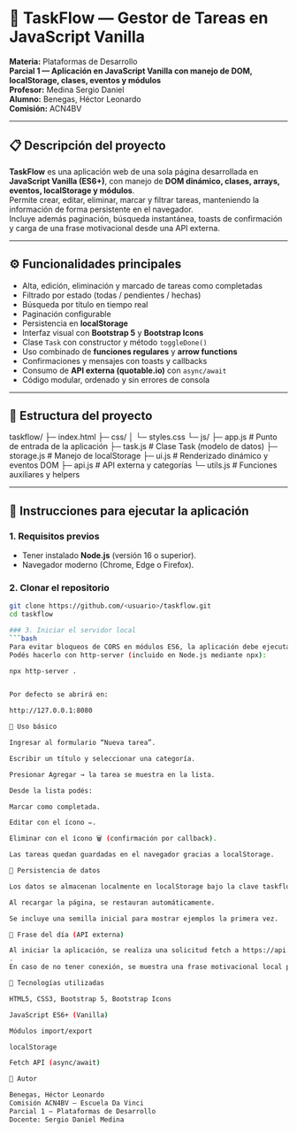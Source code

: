 # 🧭 TaskFlow — Gestor de Tareas en JavaScript Vanilla

**Materia:** Plataformas de Desarrollo  
**Parcial 1 — Aplicación en JavaScript Vanilla con manejo de DOM, localStorage, clases, eventos y módulos**  
**Profesor:** Medina Sergio Daniel  
**Alumno:** Benegas, Héctor Leonardo  
**Comisión:** ACN4BV  

---

## 📋 Descripción del proyecto

**TaskFlow** es una aplicación web de una sola página desarrollada en **JavaScript Vanilla (ES6+)**, con manejo de **DOM dinámico, clases, arrays, eventos, localStorage y módulos**.  
Permite crear, editar, eliminar, marcar y filtrar tareas, manteniendo la información de forma persistente en el navegador.  
Incluye además paginación, búsqueda instantánea, toasts de confirmación y carga de una frase motivacional desde una API externa.

---

## ⚙️ Funcionalidades principales

- Alta, edición, eliminación y marcado de tareas como completadas  
- Filtrado por estado (todas / pendientes / hechas)  
- Búsqueda por título en tiempo real  
- Paginación configurable  
- Persistencia en **localStorage**  
- Interfaz visual con **Bootstrap 5** y **Bootstrap Icons**  
- Clase `Task` con constructor y método `toggleDone()`  
- Uso combinado de **funciones regulares** y **arrow functions**  
- Confirmaciones y mensajes con toasts y callbacks  
- Consumo de **API externa (quotable.io)** con `async/await`  
- Código modular, ordenado y sin errores de consola

---

## 🧱 Estructura del proyecto

taskflow/
├─ index.html
├─ css/
│ └─ styles.css
└─ js/
├─ app.js # Punto de entrada de la aplicación
├─ task.js # Clase Task (modelo de datos)
├─ storage.js # Manejo de localStorage
├─ ui.js # Renderizado dinámico y eventos DOM
├─ api.js # API externa y categorías
└─ utils.js # Funciones auxiliares y helpers


---

## 🚀 Instrucciones para ejecutar la aplicación

### 1. Requisitos previos
- Tener instalado **Node.js** (versión 16 o superior).  
- Navegador moderno (Chrome, Edge o Firefox).

### 2. Clonar el repositorio
```bash
git clone https://github.com/<usuario>/taskflow.git
cd taskflow

### 3. Iniciar el servidor local
```bash
Para evitar bloqueos de CORS en módulos ES6, la aplicación debe ejecutarse con un servidor local.
Podés hacerlo con http-server (incluido en Node.js mediante npx):

npx http-server .


Por defecto se abrirá en:

http://127.0.0.1:8080

🧩 Uso básico

Ingresar al formulario “Nueva tarea”.

Escribir un título y seleccionar una categoría.

Presionar Agregar → la tarea se muestra en la lista.

Desde la lista podés:

Marcar como completada.

Editar con el ícono ✏️.

Eliminar con el ícono 🗑️ (confirmación por callback).

Las tareas quedan guardadas en el navegador gracias a localStorage.

💾 Persistencia de datos

Los datos se almacenan localmente en localStorage bajo la clave taskflow:tasks.

Al recargar la página, se restauran automáticamente.

Se incluye una semilla inicial para mostrar ejemplos la primera vez.

💬 Frase del día (API externa)

Al iniciar la aplicación, se realiza una solicitud fetch a https://api.quotable.io/random
.
En caso de no tener conexión, se muestra una frase motivacional local predefinida.

🧠 Tecnologías utilizadas

HTML5, CSS3, Bootstrap 5, Bootstrap Icons

JavaScript ES6+ (Vanilla)

Módulos import/export

localStorage

Fetch API (async/await)

🧩 Autor

Benegas, Héctor Leonardo
Comisión ACN4BV — Escuela Da Vinci
Parcial 1 – Plataformas de Desarrollo
Docente: Sergio Daniel Medina